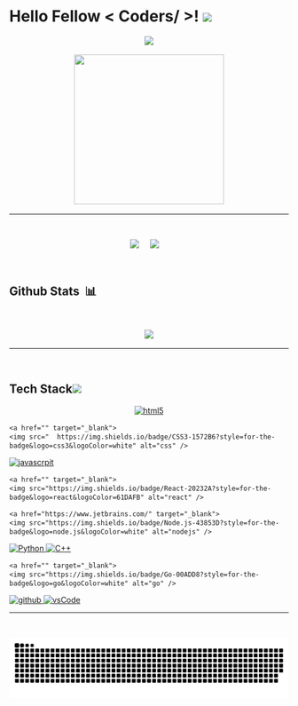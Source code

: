 <h1> Hello Fellow < Coders/ >! <img src = "https://raw.githubusercontent.com/MartinHeinz/MartinHeinz/master/wave.gif" width = 40px> </h1>
<p align='center'>
<img src="https://readme-typing-svg.herokuapp.com?color=%2336BCF7&size=25&center=true&vCenter=true&width=433&height=75&lines=I'm+Gowthaman;Electronics+Engineering+Student;Cooking+Projects;%40notGman">
</p>
<p align='center'>
<img src="https://media.giphy.com/media/QvpqTCiEcwtvx6wwJK/giphy.gif" width="270" height="270" frameBorder="0" class="giphy-embed" allowFullScreen></img></p>
<hr>
<br>
<p align='center'>
<img src="https://komarev.com/ghpvc/?username=notGman">&nbsp;&nbsp;&nbsp;&nbsp;
<img src="https://img.shields.io/github/followers/notGman?style=social">&nbsp;&nbsp;&nbsp;&nbsp;
<!-- <img src="https://visitor-badge.glitch.me/badge?page_id=notGman.visitor-badge"> -->
</p>
<br>

## Github Stats &nbsp;📊
<br>
<p align='center'>
<img src="https://github-readme-stats.vercel.app/api?username=notGman&show_icons=true&theme=github_dark">
</p>
<hr>
<br>

## Tech Stack<img src = "https://media2.giphy.com/media/QssGEmpkyEOhBCb7e1/giphy.gif?cid=ecf05e47a0n3gi1bfqntqmob8g9aid1oyj2wr3ds3mg700bl&rid=giphy.gif" width = 32px> 

<p align="center">
  <a href="" target="_blank">
    <img src="https://img.shields.io/badge/HTML5-E34F26?style=for-the-badge&logo=html5&logoColor=white" alt="html5" />
  </a>
  
    <a href="" target="_blank">
    <img src="	https://img.shields.io/badge/CSS3-1572B6?style=for-the-badge&logo=css3&logoColor=white" alt="css" />
  </a>
  
  <a href="" target="_blank">
    <img src="https://img.shields.io/badge/JavaScript-F7DF1E?style=for-the-badge&logo=javascript&logoColor=black"
      alt="javascrpit"/>
  </a>
  
    <a href="" target="_blank">
    <img src="https://img.shields.io/badge/React-20232A?style=for-the-badge&logo=react&logoColor=61DAFB" alt="react" />
  </a>
  
    <a href="https://www.jetbrains.com/" target="_blank">
    <img src="https://img.shields.io/badge/Node.js-43853D?style=for-the-badge&logo=node.js&logoColor=white" alt="nodejs" />
  </a>
  
  <a href="" target="_blank">
    <img alt="Python" src="https://img.shields.io/badge/Python-3776AB?style=for-the-badge&logo=python&logoColor=white">
  </a>
  
  <a href="" target="_blank">
    <img alt="C++" src="https://img.shields.io/badge/-c++-black?logo=c%2B%2B&style=social">
  </a>
  
    <a href="" target="_blank">
    <img src="https://img.shields.io/badge/Go-00ADD8?style=for-the-badge&logo=go&logoColor=white" alt="go" />
  </a>
  
  <a href="" target="_blank">
    <img src="https://img.shields.io/badge/github-181717.svg?style=for-the-badge&logo=github&logoColor=white" alt="github" />
  </a>
  <a href="https://code.visualstudio.com/" target="_blank">
    <img src="https://img.shields.io/badge/vscode-007ACC.svg?style=for-the-badge&logo=visualstudiocode&logoColor=white" alt="vsCode"/> 
  </a>
</p>
<hr/>
<br/>

<p align="center">
  <img  src="https://raw.githubusercontent.com/Elanza-48/Elanza-48/main/resources/img/github-contribution-grid-snake.svg"
    alt="example" />
</p>
